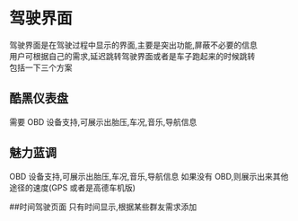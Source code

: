 # 驾驶界面

驾驶界面是在驾驶过程中显示的界面,主要是突出功能,屏蔽不必要的信息<br/>
用户可根据自己的需求,延迟跳转驾驶界面或者是车子跑起来的时候跳转<br/>
包括一下三个方案<br/>

## 酷黑仪表盘

需要 OBD 设备支持,可展示出胎压,车况,音乐,导航信息

## 魅力蓝调

OBD 设备支持,可展示出胎压,车况,音乐,导航信息
如果没有 OBD,则展示出来其他途径的速度(GPS 或者是高德车机版)

##时间驾驶页面
只有时间显示,根据某些群友需求添加
